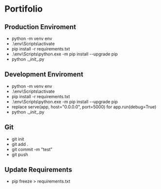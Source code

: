# Portifolio

## Production Enviroment
- python -m venv env
- .\env\Scripts\activate
- pip install -r requirements.txt
- .\env\Scripts\python.exe -m pip install --upgrade pip
- python .\__init__.py

## Development Enviroment
- python -m venv env
- .\env\Scripts\activate
- pip install -r requirements.txt
- .\env\Scripts\python.exe -m pip install --upgrade pip
- replace serve(app, host="0.0.0.0", port=5000) for app.run(debug=True)
- python .\__init__.py

## Git
- git init
- git add .
- git commit -m "test"
- git push

## Update Requirements
- pip freeze > requirements.txt
